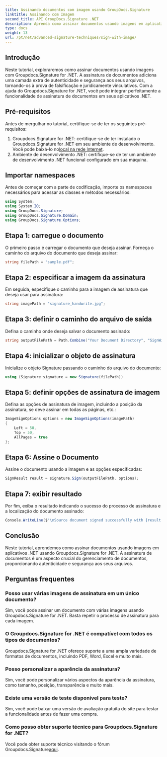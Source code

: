 ```yaml
---
title: Assinando documentos com imagem usando GroupDocs.Signature
linktitle: Assinando com Imagem
second_title: API GroupDocs.Signature .NET
description: Aprenda como assinar documentos usando imagens em aplicativos .NET com Groupdocs.Signature for .NET. Aumente a segurança e a autenticidade dos documentos sem esforço.
type: docs
weight: 13
url: /pt/net/advanced-signature-techniques/sign-with-image/
---
```

## Introdução
Neste tutorial, exploraremos como assinar documentos usando imagens com Groupdocs.Signature for .NET. A assinatura de documentos adiciona uma camada extra de autenticidade e segurança aos seus arquivos, tornando-os à prova de falsificação e juridicamente vinculativos. Com a ajuda do Groupdocs.Signature for .NET, você pode integrar perfeitamente a funcionalidade de assinatura de documentos em seus aplicativos .NET.
## Pré-requisitos
Antes de mergulhar no tutorial, certifique-se de ter os seguintes pré-requisitos:
1.  Groupdocs.Signature for .NET: certifique-se de ter instalado o Groupdocs.Signature for .NET em seu ambiente de desenvolvimento. Você pode baixá-lo no[local na rede Internet](https://releases.groupdocs.com/signature/net/).
2. Ambiente de desenvolvimento .NET: certifique-se de ter um ambiente de desenvolvimento .NET funcional configurado em sua máquina.

## Importar namespaces
Antes de começar com a parte de codificação, importe os namespaces necessários para acessar as classes e métodos necessários:
```csharp
using System;
using System.IO;
using GroupDocs.Signature;
using GroupDocs.Signature.Domain;
using GroupDocs.Signature.Options;
```
## Etapa 1: carregue o documento
O primeiro passo é carregar o documento que deseja assinar. Forneça o caminho do arquivo do documento que deseja assinar:
```csharp
string filePath = "sample.pdf";
```
## Etapa 2: especificar a imagem da assinatura
Em seguida, especifique o caminho para a imagem de assinatura que deseja usar para assinatura:
```csharp
string imagePath = "signature_handwrite.jpg";
```
## Etapa 3: definir o caminho do arquivo de saída
Defina o caminho onde deseja salvar o documento assinado:
```csharp
string outputFilePath = Path.Combine("Your Document Directory", "SignWithImage", fileName);
```
## Etapa 4: inicializar o objeto de assinatura
Inicialize o objeto Signature passando o caminho do arquivo do documento:
```csharp
using (Signature signature = new Signature(filePath))
```
## Etapa 5: definir opções de assinatura de imagem
Defina as opções de assinatura de imagem, incluindo a posição da assinatura, se deve assinar em todas as páginas, etc.:
```csharp
ImageSignOptions options = new ImageSignOptions(imagePath)
{
    Left = 50,
    Top = 50,
    AllPages = true
};
```
## Etapa 6: Assine o Documento
Assine o documento usando a imagem e as opções especificadas:
```csharp
SignResult result = signature.Sign(outputFilePath, options);
```
## Etapa 7: exibir resultado
Por fim, exiba o resultado indicando o sucesso do processo de assinatura e a localização do documento assinado:
```csharp
Console.WriteLine($"\nSource document signed successfully with {result.Succeeded.Count} signature(s).\nFile saved at {outputFilePath}.");
```

## Conclusão
Neste tutorial, aprendemos como assinar documentos usando imagens em aplicativos .NET usando Groupdocs.Signature for .NET. A assinatura de documentos é um aspecto crucial do gerenciamento de documentos, proporcionando autenticidade e segurança aos seus arquivos.
## Perguntas frequentes
### Posso usar várias imagens de assinatura em um único documento?
Sim, você pode assinar um documento com várias imagens usando Groupdocs.Signature for .NET. Basta repetir o processo de assinatura para cada imagem.
### O Groupdocs.Signature for .NET é compatível com todos os tipos de documentos?
Groupdocs.Signature for .NET oferece suporte a uma ampla variedade de formatos de documentos, incluindo PDF, Word, Excel e muito mais.
### Posso personalizar a aparência da assinatura?
Sim, você pode personalizar vários aspectos da aparência da assinatura, como tamanho, posição, transparência e muito mais.
### Existe uma versão de teste disponível para teste?
Sim, você pode baixar uma versão de avaliação gratuita do site para testar a funcionalidade antes de fazer uma compra.
### Como posso obter suporte técnico para Groupdocs.Signature for .NET?
 Você pode obter suporte técnico visitando o fórum Groupdocs.Signature[aqui](https://forum.groupdocs.com/c/signature/13).